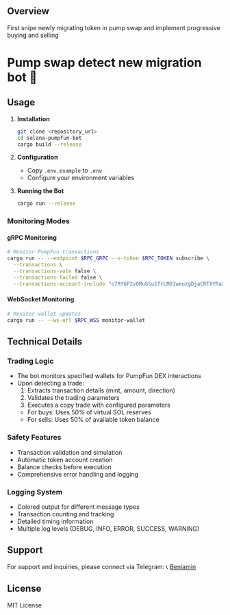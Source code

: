 ## Overview
First snipe  newly migrating token in pump swap and implement progressive buying and selling

# Pump swap detect new migration bot 🚀

## Usage

1. **Installation**
   ```bash
   git clone <repository_url>
   cd solana-pumpfun-bot
   cargo build --release
   ```

2. **Configuration**
   - Copy `.env.example` to `.env`
   - Configure your environment variables

3. **Running the Bot**
   ```bash
   cargo run --release
   ```

### Monitoring Modes

#### gRPC Monitoring
```bash
# Monitor PumpFun transactions
cargo run -- --endpoint $RPC_GRPC --x-token $RPC_TOKEN subscribe \
  --transactions \
  --transactions-vote false \
  --transactions-failed false \
  --transactions-account-include "o7RY6P2vQMuGSu1TrLM81weuzgDjaCRTXYRaXJwWcvc"
```

#### WebSocket Monitoring
```bash
# Monitor wallet updates
cargo run -- --ws-url $RPC_WSS monitor-wallet
```

## Technical Details

### Trading Logic
- The bot monitors specified wallets for PumpFun DEX interactions
- Upon detecting a trade:
  1. Extracts transaction details (mint, amount, direction)
  2. Validates the trading parameters
  3. Executes a copy trade with configured parameters
  - For buys: Uses 50% of virtual SOL reserves
  - For sells: Uses 50% of available token balance

### Safety Features
- Transaction validation and simulation
- Automatic token account creation
- Balance checks before execution
- Comprehensive error handling and logging

### Logging System
- Colored output for different message types
- Transaction counting and tracking
- Detailed timing information
- Multiple log levels (DEBUG, INFO, ERROR, SUCCESS, WARNING)

## Support

For support and inquiries, please connect via Telegram: 📞 [Benjamin](https://t.me/deniyuda348)

## License

MIT License
